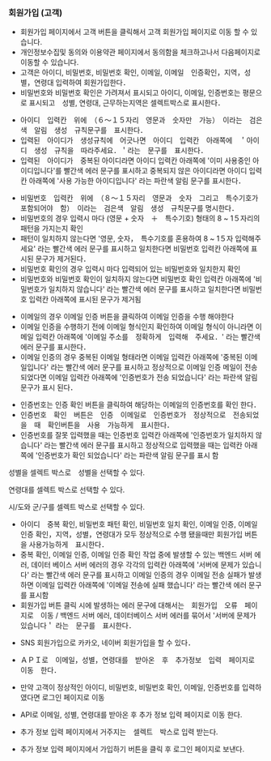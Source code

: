 ### 회원가입 (고객)
- 회원가입 페이지에서 고객 버튼을 클릭해서 고객 회원가입 페이지로 이동 할 수 있습니다.
- 개인정보수집및 동의와 이용약관 페이지에서 동의함을 체크하고나서 다음페이지로 이동할 수 있습니다. 
- 고객은 아이디, 비밀번호, 비밀번호 확인, 이메일, 이메일　인증확인，지역，성별，연령대 입력하여 회원가입한다．
- 비밀번호와 비밀번호 확인은 가려져서 표시되고 아이디, 이메일, 인증번호는 평문으로 표시되고　성별, 연령대, 근무하는지역은 셀렉트박스로 표시한다．
<!-- 아이디 -->
- 아이디　입력칸　위에　（６～１５자리　영문과　숫자만　가능）　이라는　검은색　알림　생성　규칙문구를　표시한다．
- 입력된　아이디가　생성규칙에　어긋나면　아이디　입력칸　아래쪽에　＇아이디　생성　규칙을　따라주세요．＇라는　문구를　표시한다．
- 입력된　아이디가　중복된 아이디라면 아이디 입력칸 아래쪽에 '이미 사용중인 아이디입니다'를 빨간색 에러 문구를 표시하고 중복되지 않은 아이디라면 아이디 입력칸 아래쪽에 '사용 가능한 아이디입니다' 라는 파란색 알림 문구를 표시한다．

<!-- 비밀번호 -->
- 비밀번호　입력칸　위에　（８～１５자리　영문과　숫자　그리고　특수기호가　포함되어야　함）　이라는　검은색　알림　생성　규칙문구를 명시한다．
- 비밀번호의 경우 입력시 마다 (영문 + 숫자　＋　특수기호) 형태의 8 ~ 1５자리의 패턴을 가지는지 확인
- 패턴이 일치하지 않는다면 '영문, 숫자，　특수기호를 혼용하여 8 ~ 1５자 입력해주세요' 라는 빨간색 에러 문구를 표시하고 일치한다면 비밀번호 입력칸 아래쪽에 표시된 문구가 제거된다．
- 비밀번호 확인의 경우 입력시 마다 입력되어 있는 비밀번호와 일치한지 확인
- 비밀번호와 비밀번호 확인이 일치하지 않는다면 비밀번호 확인 입력칸 아래쪽에 '비밀번호가 일치하지 않습니다' 라는 빨간색 에러 문구를 표시하고 일치한다면 비밀번호 입력칸 아래쪽에 표시된 문구가 제거됨

<!-- 이메일 -->
- 이메일의 경우 이메일 인증 버튼을 클릭하여 이메일 인증을 수행 해야한다
-  이메일 인증을 수행하기 전에 이메일 형식인지 확인하여 이메일 형식이 아니라면 이메일 입력칸 아래쪽에 '이메일 주소를　정확하게　입력해　주세요．' 라는 빨간색 에러 문구를 표시한다．
- 이메일 인증의 경우 중복된 이메일 형태라면 이메일 입력칸 아래쪽에 '중복된 이메일입니다' 라는 빨간색 에러 문구를 표시하고 정상적으로 이메일 인증 메일이 전송 되었다면 이메일 입력칸 아래쪽에 '인증번호가 전송 되었습니다' 라는 파란색 알림 문구가 표시 된다．

<!-- 인증번호 -->
- 인증번호는 인증 확인 버튼을 클릭하여 해당하는 이메일의 인증번호를 확인 한다．
- 인증번호　확인　버튼은　인증　이메일로　인증번호가　정상적으로　전송되었을　때　확인버튼을　사용　가능하게　표시한다．
- 인증번호를 잘못 입력했을 때는 인증번호 입력칸 아래쪽에 '인증번호가 일치하지 않습니다' 라는 빨간색 에러 문구를 표시하고 정상적으로 입력했을 때는 입력칸 아래쪽에 '인증번호가 확인 되었습니다' 라는 파란색 알림 문구를 표시 함

<!-- 성별 -->
성별을 셀렉트 박스로　성별을 선택할 수 있다.

<!-- 연령대 -->
연령대를 셀렉트 박스로 선택할 수 있다.

<!-- 거주지 -->
시/도와 군/구를 셀렉트 박스로 선택할 수 있다.

<!-- 　에러　 -->
- 아이디　중복 확인, 비밀번호 패턴 확인, 비밀번호 일치 확인, 이메일 인증, 이메일 인증 확인，지역，성별，연령대가 모두 정상적으로 수행 됐을때만 회원가입 버튼을 사용가능하게　표시한다．
- 중복 확인, 이메일 인증, 이메일 인증 확인 작업 중에 발생할 수 있는 백엔드 서버 에러, 데이터 베이스 서버 에러의 경우 각각의 입력칸 아래쪽에 '서버에 문제가 있습니다' 라는 빨간색 에러 문구를 표시하고 이메일 인증의 경우 이메일 전송 실패가 발생하면 이메일 입력칸 아래쪽에 '이메일 전송에 실패 했습니다' 라는 빨간색 에러 문구를 표시함
- 회원가입 버튼 클릭 시에 발생하는 에러 문구에 대해서는　회원가입　오류　페이지로　이동 / 백엔드 서버 에러, 데이터베이스 서버 에러를 묶어서 '서버에 문제가 있습니다＇ 라는　문구를　표시한다．

<!-- ＳＮＳ　회원가입 -->
- SNS 회원가입으로 카카오, 네이버 회원가입을 할 수 있다．
- ＡＰＩ로　이메일，성별，연령대를　받아온　후　추가정보　입력　페이지로　이동　한다．
- 만약 고객이 정상적인 아이디, 비밀번호, 비밀번호 확인, 이메일, 인증번호를 입력하였다면 로그인 페이지로 이동

- API로 이메일, 성별, 연령대를 받아온 후 추가 정보 입력 페이지로 이동 한다.
- 추가 정보 입력 페이지에서 거주지는　셀렉트　박스로 입력 받는다.

- 추가 정보 입력 페이지에서 가입하기 버튼을 클릭 후 로그인 페이지로 보낸다.